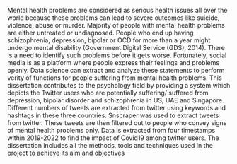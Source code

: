 Mental health problems are considered as serious health issues all over the world because these problems can lead to severe outcomes like suicide, violence, abuse or murder. Majority of people with mental health problems are either untreated or undiagnosed. People who end up having schizophrenia, depression, bipolar or OCD for more than a year might undergo mental disability (Government Digital Service (GDS), 2014). There is a need to identify such problems before it gets worse. Fortunately, social media is as a platform where people express their feelings and problems openly. Data science can extract and analyze these statements to perform verity of functions for people suffering from mental health problems. This dissertation contributes to the psychology field by providing a system which depicts the Twitter users who are potentially suffering/ suffered from depression, bipolar disorder and schizophrenia in US, UAE and Singapore. Different numbers of tweets are extracted from twitter using keywords and hashtags in these three countries. Snscraper was used to extract tweets from twitter. These tweets are then filtered out to people who convey signs of mental health problems only. Data is extracted from four timestamps within 2019-2022 to find the impact of Covid19 among twitter users. The dissertation includes all the methods, tools and techniques used in the project to achieve its aim and objectives
